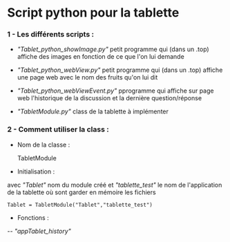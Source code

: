 # Script python pour la tablette

### 1 - Les différents scripts :

- _"Tablet_python_showImage.py"_  petit programme qui (dans un .top) affiche des images en fonction de ce que l'on lui demande  
          
- _"Tablet_python_webView.py"_  petit programme qui (dans un .top) affiche une page web avec le nom des fruits qu'on lui dit

- _"Tablet_python_webViewEvent.py"_ pprogramme qui affiche sur  page web l'historique de la discussion et la dernière question/réponse

- _"TabletModule.py"_ class de la tablette à implémenter
  
  
### 2 - Comment utiliser la class  :

- Nom de la classe : 

    TabletModule
 
 - Initialisation  :
 
 avec _"Tablet"_ nom du module créé et _"tablette_test"_ le nom de l'application de la tablette où sont garder en mémoire les fichiers
 
    Tablet = TabletModule("Tablet","tablette_test")


 - Fonctions  :
 
 -- _"appTablet_history"_
